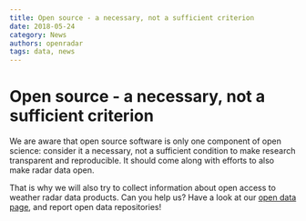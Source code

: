 ```yaml
---
title: Open source - a necessary, not a sufficient criterion
date: 2018-05-24
category: News
authors: openradar
tags: data, news
---
```


# Open source - a necessary, not a sufficient criterion

We are aware that open source software is only one component of open science: consider it a necessary, not a sufficient condition to make research transparent and reproducible. It should come along with efforts to also make radar data open.

That is why we will also try to collect information about open access to weather radar data products. Can you help us? Have a look at our [open data page](../../pages/opendata.md), and report open data repositories!
